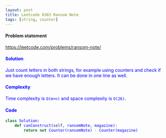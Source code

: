```yaml
---
layout: post
title: Leetcode 0383 Ransom Note
tags: [string, counter]
---
```


#### Problem statement

<a href="https://leetcode.com/problems/ransom-note/"> <font color = blue>https://leetcode.com/problems/ransom-note/

#### Solution
Just count letters in both strings, for example using counters and check if we have enough letters. It can be done in one line as well.

#### Complexity
Time complexity is `O(m+n)` and space complexity is `O(26)`.

#### Code
```python
class Solution:
    def canConstruct(self, ransomNote, magazine):
        return not Counter(ransomNote) - Counter(magazine)
```


